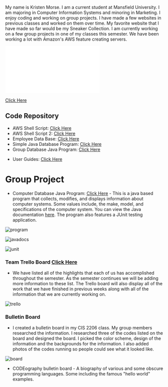 
My name is Kristen Morse. I am a current student at Mansfield University. I am majoring in Computer Information Systems and minoring in Marketing. I enjoy coding and working on group projects. I have made a few websites in previous classes and worked on them over time. My favorite website that I have made so far would be my Sneaker Collection. I am currently working on a few group projects in one of my classes this semester. We have been working a lot with Amazon's AWS feature creating servers.

![Resume](file:///G:/CIS%20Classes/CIS%20-%202206/CIS%202206/Online%20Morse%20Resume.pdf)

[Click Here](file:///G:/CIS%20Classes/CIS%20-%202206/CIS%202206/Online%20Morse%20Resume.pdf)

## **Code Repository**

* AWS Shell Script: [Click Here](https://github.com/morsek/awsshellscripts)
* AWS Shell Script 2: [Click Here](https://github.com/morsek/awsshellscripts2)
* Employee Data Base: [Click Here](https://github.com/morsek/s2employeedb)
* Simple Java Database Program: [Click Here](https://github.com/Team-Juan/simple_java_program)
* Group Database Java Program: [Click Here](https://github.com/Team-Juan/group_project)
+ User Guides: [Click Here](https://github.com/Team-Juan/user-guides/wiki)

# Group Project

* Computer Database Java Program: [Click Here](https://github.com/Team-Juan/group_project) - This is a java based program that collects, modifies, and displays information about computer systems. Some values include, the make, model, and specifications of the computer system. You can view the Java documentation [here](https://team-juan.github.io/group_project/index.html). The program also features a JUnit testing application.

![program](https://team-juan.github.io/team-portfolio/images/Program.png)

![javadocs](https://team-juan.github.io/team-portfolio/images/javadocs.PNG)

![junit](https://team-juan.github.io/team-portfolio/images/junittest.PNG)

### Team Trello Board [Click Here](https://trello.com/b/HXoNnVhw/team-1)

* We have listed all of the highlights that each of us has accomplished throughout the semester. As the semester continues we will be adding more information to these list. The Trello board will also display all of the work that we have finished in previous weeks along with all of the information that we are currently working on.

![trello](https://team-juan.github.io/team-portfolio/images/trello.JPG)

### Bulletin Board

* I created a bulletin board in my CIS 2206 class. My group members researched the information. I researched three of the codes listed on the board and designed the board. I picked the color scheme, design of the information and the backgrounds for the information. I also added photos of the codes running so people could see what it looked like.

![board](https://team-juan.github.io/team-portfolio/images/photo.jpg)

* CODEography bulletin board - A biography of various and some obscure programming languages. Some including the famous "hello world" examples.
